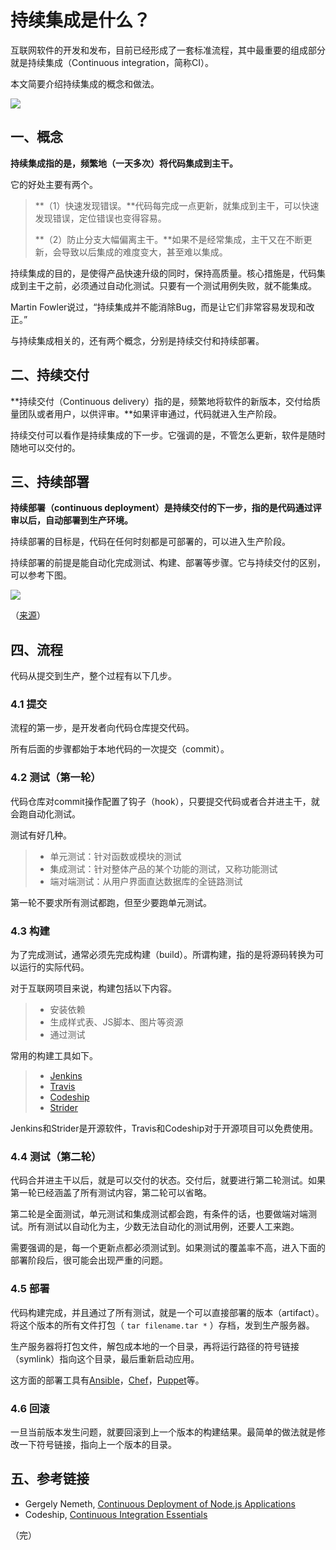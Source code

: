 # 持续集成是什么？

互联网软件的开发和发布，目前已经形成了一套标准流程，其中最重要的组成部分就是持续集成（Continuous integration，简称CI）。

本文简要介绍持续集成的概念和做法。

![](http://www.ruanyifeng.com/blogimg/asset/2015/bg2015092301.png)

## 一、概念

**持续集成指的是，频繁地（一天多次）将代码集成到主干。**

它的好处主要有两个。

> **（1）快速发现错误。**代码每完成一点更新，就集成到主干，可以快速发现错误，定位错误也变得容易。
> 
> **（2）防止分支大幅偏离主干。**如果不是经常集成，主干又在不断更新，会导致以后集成的难度变大，甚至难以集成。

持续集成的目的，是使得产品快速升级的同时，保持高质量。核心措施是，代码集成到主干之前，必须通过自动化测试。只要有一个测试用例失败，就不能集成。

Martin Fowler说过，“持续集成并不能消除Bug，而是让它们非常容易发现和改正。”

与持续集成相关的，还有两个概念，分别是持续交付和持续部署。

## 二、持续交付

**持续交付（Continuous delivery）指的是，频繁地将软件的新版本，交付给质量团队或者用户，以供评审。**如果评审通过，代码就进入生产阶段。

持续交付可以看作是持续集成的下一步。它强调的是，不管怎么更新，软件是随时随地可以交付的。

## 三、持续部署

**持续部署（continuous deployment）是持续交付的下一步，指的是代码通过评审以后，自动部署到生产环境。**

持续部署的目标是，代码在任何时刻都是可部署的，可以进入生产阶段。

持续部署的前提是能自动化完成测试、构建、部署等步骤。它与持续交付的区别，可以参考下图。

![](http://www.ruanyifeng.com/blogimg/asset/2015/bg2015092302.jpg)

（[来源](http://blog.crisp.se/2013/02/05/yassalsundman/continuous-delivery-vs-continuous-deployment)）

## 四、流程

代码从提交到生产，整个过程有以下几步。

### 4.1 提交

流程的第一步，是开发者向代码仓库提交代码。

所有后面的步骤都始于本地代码的一次提交（commit）。

### 4.2 测试（第一轮）

代码仓库对commit操作配置了钩子（hook），只要提交代码或者合并进主干，就会跑自动化测试。

测试有好几种。

> - 单元测试：针对函数或模块的测试
> - 集成测试：针对整体产品的某个功能的测试，又称功能测试
> - 端对端测试：从用户界面直达数据库的全链路测试

第一轮不要求所有测试都跑，但至少要跑单元测试。

### 4.3 构建

为了完成测试，通常必须先完成构建（build）。所谓构建，指的是将源码转换为可以运行的实际代码。

对于互联网项目来说，构建包括以下内容。

> - 安装依赖
> - 生成样式表、JS脚本、图片等资源
> - 通过测试


常用的构建工具如下。

> - [Jenkins](http://jenkins-ci.org/)
> - [Travis](https://travis-ci.org/)
> - [Codeship](https://www.codeship.io/)
> - [Strider](http://stridercd.com/)

Jenkins和Strider是开源软件，Travis和Codeship对于开源项目可以免费使用。

### 4.4 测试（第二轮）

代码合并进主干以后，就是可以交付的状态。交付后，就要进行第二轮测试。如果第一轮已经涵盖了所有测试内容，第二轮可以省略。

第二轮是全面测试，单元测试和集成测试都会跑，有条件的话，也要做端对端测试。所有测试以自动化为主，少数无法自动化的测试用例，还要人工来跑。

需要强调的是，每一个更新点都必须测试到。如果测试的覆盖率不高，进入下面的部署阶段后，很可能会出现严重的问题。

### 4.5 部署

代码构建完成，并且通过了所有测试，就是一个可以直接部署的版本（artifact）。将这个版本的所有文件打包（ `tar filename.tar *` ）存档，发到生产服务器。

生产服务器将打包文件，解包成本地的一个目录，再将运行路径的符号链接（symlink）指向这个目录，最后重新启动应用。

这方面的部署工具有[Ansible](http://www.ansible.com/)，[Chef](https://www.chef.io/chef/)，[Puppet](https://puppetlabs.com/)等。

### 4.6 回滚

一旦当前版本发生问题，就要回滚到上一个版本的构建结果。最简单的做法就是修改一下符号链接，指向上一个版本的目录。

## 五、参考链接

- Gergely Nemeth, [Continuous Deployment of Node.js Applications](https://blog.risingstack.com/continuous-deployment-of-node-js-applications/)
- Codeship, [Continuous Integration Essentials](https://codeship.com/continuous-integration-essentials)

（完）

